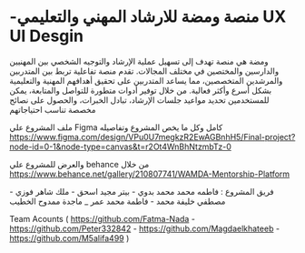 # -منصة ومضة للارشاد المهني والتعليمي UX UI Desgin
 
ومضة هي منصة تهدف إلى تسهيل عملية الإرشاد والتوجيه الشخصي بين المهنيين والدارسين والمختصين في مختلف المجالات. تقدم منصة تفاعلية تربط بين المتدربين والمرشدين المتخصصين، مما يساعد المتدربين على تحقيق أهدافهم المهنية والتعليمية بشكل أسرع وأكثر فعالية. من خلال توفير أدوات متطورة للتواصل والمتابعة، يمكن للمستخدمين تحديد مواعيد جلسات الإرشاد، تبادل الخبرات، والحصول على نصائح مخصصة تناسب احتياجاتهم

ملف المشروع علي Figma كامل وكل ما يخص المشروع وتفاصيله https://www.figma.com/design/VPu0U7megkzR2EwAGBnhH5/Final-project?node-id=0-1&node-type=canvas&t=r2Ot4WnBhNtzmbTz-0

والعرض للمشروع علي behance من خلال https://www.behance.net/gallery/210807741/WAMDA-Mentorship-Platform

فريق المشروع : فاطمه محمد محمد بدوي - بيتر مجيد اسحق - ملك شاهر فوزي - مصطفي خليفة محمد - فاطمة محمد عمر _ ماجدة ممدوح الخطيب 

 Team  Acounts  (   https://github.com/Fatma-Nada - https://github.com/Peter332842 - https://github.com/Magdaelkhateeb - https://github.com/M5alifa499 )

